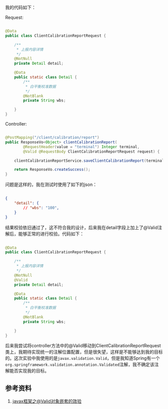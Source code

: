 我的代码如下：

Request:

~~~ java

@Data
public class ClientCalibrationReportRequest {

    /**
     * 上报内容详情
     */
    @NotNull
    private Detail detail;

    @Data
    public static class Detail {
        /**
         * 白平衡校准数据
         */
        @NotBlank
        private String wbs;

    }
}


~~~

Controller:

~~~ java

@PostMapping("/client/calibration/report")
public ResponseVo<Object> clientCalibrationReport(
        @RequestHeader(value = "terminal") Integer terminal,
        @Valid @RequestBody ClientCalibrationReportRequest request) {

    clientCalibrationReportService.saveClientCalibrationReport(terminal, request);

    return ResponseVo.createSuccess();
}

~~~

问题是这样的，我在测试时使用了如下的json：

~~~ json

{
    "detail": {
        // "wbs": "100",
    }
}

~~~

结果校验依旧通过了，这不符合我的设计，后来我在detail字段上加上了@Valid注解后，能够正常的进行校验。代码如下：

~~~ java

@Data
public class ClientCalibrationReportRequest {

    /**
     * 上报内容详情
     */
    @NotNull
    @Valid
    private Detail detail;

    @Data
    public static class Detail {
        /**
         * 白平衡校准数据
         */
        @NotBlank
        private String wbs;

    }
}


~~~

后来我尝试将controller方法中的@Valid移动到ClientCalibrationReportRequest类上，我期待实现统一的注解位置配置，但是很失望，这样是不能够达到我的目标的。这次实验中我使用的是`javax.validation.Valid`，但是我知道Spring有一个`org.springframework.validation.annotation.Validated`注解，我不确定该注解能否实现我的目标。

## 参考资料

1. [javax框架之@Valid对象嵌套的效验](https://blog.csdn.net/w15868676598/article/details/80930595)